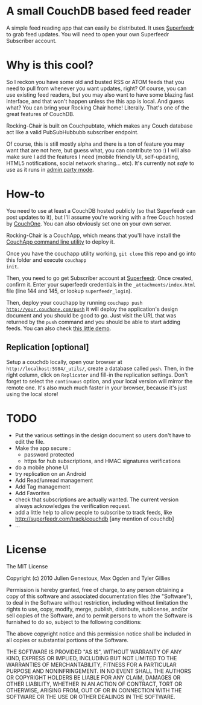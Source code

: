 # A small CouchDB based feed reader

A simple feed reading app that can easily be distributed. It uses [Superfeedr](http://superfeedr.com) to grab feed updates. You will need to open your own Superfeedr Subscriber account.

# Why is this cool?

So I reckon you have some old and busted RSS or ATOM feeds that you need to pull from whenever you want updates, right? Of course, you can use existing feed readers, but you may also want to have some blazing fast interface, and that won't happen unless the this app is local. And guess what? You can bring your Rocking Chair home! Literally. That's one of the great features of CouchDB.

Rocking-Chair is built on Couchpubtato, which makes any Couch database act like a valid PubSubHubbubb subscriber endpoint.

Of course, this is still mostly alpha and there is a ton of feature you may want that are not here, but guess what, you can contribute too :) I will also make sure I add the features I need (mobile friendly UI, self-updating, HTML5 notifications, social network sharing... etc). It's currently not _safe_ to use as it runs in [admin party mode](http://guide.couchdb.org/draft/security.html). 

# How-to

You need to use at least a CouchDB hosted publicly (so that Superfeedr can post updates to it), but I'll assume you're working with a free Couch hosted by [CouchOne](http://couchone.com/get). You can also obviously set one on your own server.

Rocking-Chair is a CouchApp, which means that you'll have install the [CouchApp command line utility](http://couchapp.org/page/installing) to deploy it.

Once you have the couchapp utility working, <code>git clone</code> this repo and go into this folder and execute <code>couchapp init</code>.

Then, you need to go get Subscriber account at [Superfeedr](http://superfeedr.com). Once created, confirm it. Enter your superfeedr credentials in the <code>\_attachments/index.html</code> file (line 144 and 145, or lookup <code>superfeedr_login</code>).

Then, deploy your couchapp by running <code>couchapp push http://your.couchone.com/push</code> it will deploy the application's design document and you should be good to go. Just visit the URL that was returned by the <code>push</code> command and you should be able to start adding feeds. You can also check [this little demo](http://superfeedr.couchone.com/push/_design/push/index.html).

## Replication [optional]

Setup a couchdb locally, open your browser at <code>http://localhost:5984/_utils/</code>, create a database called <code>push</code>. Then, in the right column, click on <code>Replicator</code> and fill-in the replication settings. Don't forget to select the <code>continuous</code> option, and your local version will mirror the remote one. It's also much much faster in your browser, because it's just using the local store!

# TODO

- Put the various settings in the design document so users don't have to edit the file.
- Make the app secure :
    - password protected
    - https for hub subscriptions, and HMAC signatures verifications
- do a mobile phone UI
- try replication on an Android
- Add Read/unread management
- Add Tag management
- Add Favorites
- check that subscriptions are actually wanted. The current version always acknowledges the verification request.
- add a little help to allow people to subscribe to track feeds, like http://superfeedr.com/track/couchdb [any mention of couchdb]
- ...

# License

The MIT License

Copyright (c) 2010 Julien Genestoux, Max Ogden and Tyler Gillies

Permission is hereby granted, free of charge, to any person obtaining a copy
of this software and associated documentation files (the "Software"), to deal
in the Software without restriction, including without limitation the rights
to use, copy, modify, merge, publish, distribute, sublicense, and/or sell
copies of the Software, and to permit persons to whom the Software is
furnished to do so, subject to the following conditions:

The above copyright notice and this permission notice shall be included in
all copies or substantial portions of the Software.

THE SOFTWARE IS PROVIDED "AS IS", WITHOUT WARRANTY OF ANY KIND, EXPRESS OR
IMPLIED, INCLUDING BUT NOT LIMITED TO THE WARRANTIES OF MERCHANTABILITY,
FITNESS FOR A PARTICULAR PURPOSE AND NONINFRINGEMENT. IN NO EVENT SHALL THE
AUTHORS OR COPYRIGHT HOLDERS BE LIABLE FOR ANY CLAIM, DAMAGES OR OTHER
LIABILITY, WHETHER IN AN ACTION OF CONTRACT, TORT OR OTHERWISE, ARISING FROM,
OUT OF OR IN CONNECTION WITH THE SOFTWARE OR THE USE OR OTHER DEALINGS IN
THE SOFTWARE.